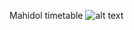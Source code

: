 Mahidol timetable
![alt text](https://github.com/chanproactive/Mahidol-timetable/blob/github_resources/project-diagram.jpg?raw=true)
